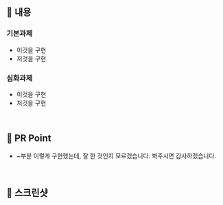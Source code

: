 ## 📌 내용
<!-- 기본과제 및 심화과제 중 구현한 사항을 적어주세요 -->

### 기본과제
- 이것을 구현
- 저것을 구현

### 심화과제
- 이것을 구현
- 저것을 구현

<br />

## 📌 PR Point
<!-- 리뷰어 분들이 집중적으로 보셨으면 하는 내용을 적어주세요. (질문도 좋아요) -->
- ~부분 이렇게 구현했는데, 잘 한 것인지 모르겠습니다. 봐주시면 감사하겠습니다.

<br />

## 📌 스크린샷 
<!-- 구현 화면을 꼭 스크린샷 또는 gif로 보여주세요.  -->

